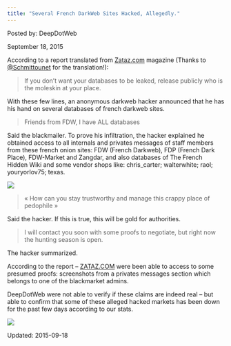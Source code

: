 ```yaml
---
title: "Several French DarkWeb Sites Hacked, Allegedly."
---
```


Posted by: DeepDotWeb 

<span>September 18, 2015</span>

<p>According to a report translated from <a href="http://www.zataz.com/infiltration-dans-le-blackmarket-francophone/">Zataz.com</a> magazine (Thanks to <a href="https://twitter.com/Schmittounet">@Schmittounet</a> for the translation!):</p>
<blockquote><p>If you don&#8217;t want your databases to be leaked, release publicly who is the moleskin at your place.</p></blockquote>
<p>With these few lines, an anonymous darkweb hacker announced that he has his hand on several databases of french darkweb sites.</p>
<blockquote><p>Friends from FDW, I have ALL databases</p></blockquote>
<p>Said the blackmailer. To prove his infiltration, the hacker explained he obtained access to all internals and privates messages of staff members from these french onion sites: FDW (French Darkweb), FDP (French Dark Place), FDW-Market and Zangdar, and also databases of The French Hidden Wiki and some vendor shops like: chris_carter; walterwhite; raol; youryorlov75; texas.</p>

<img src="https://G-I-R.github.io/deepdotweb/imgs/2015/09/FDW.png">

<blockquote><p>« How can you stay trustworthy and manage this crappy place of pedophile »</p></blockquote>
<p>Said the hacker. If this is true, this will be gold for authorities.</p>
<blockquote><p>I will contact you soon with some proofs to negotiate, but right now the hunting season is open.</p></blockquote>
<p>The hacker summarized.</p>
<p>According to the report &#8211; <a href="http://www.zataz.com/infiltration-dans-le-blackmarket-francophone/">ZATAZ.COM</a> were been able to access to some presumed proofs: screenshots from a privates messages section which belongs to one of the blackmarket admins.</p>
<p>DeepDotWeb were not able to verify if these claims are indeed real &#8211; but able to confirm that some of these alleged hacked markets has been down for the past few days according to our stats.</p>

<img src="https://G-I-R.github.io/deepdotweb/imgs/2015/09/fdw.png">


Updated: 2015-09-18